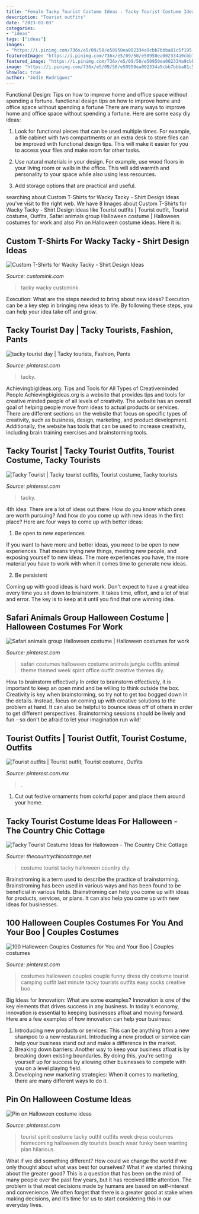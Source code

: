 ```yaml
---
title: "Female Tacky Tourist Costume Ideas : Tacky Tourist Costume Ideas For Halloween"
description: "Tourist outfits"
date: "2023-01-03"
categories:
- "ideas"
tags: ["ideas"]
images:
- "https://i.pinimg.com/736x/e5/09/50/e50950ea002334a9cbb7bbba81c5f195--halloween-couples-couple-halloween-costumes.jpg"
featuredImage: "https://i.pinimg.com/736x/e5/09/50/e50950ea002334a9cbb7bbba81c5f195--halloween-couples-couple-halloween-costumes.jpg"
featured_image: "https://i.pinimg.com/736x/e5/09/50/e50950ea002334a9cbb7bbba81c5f195--halloween-couples-couple-halloween-costumes.jpg"
image: "https://i.pinimg.com/736x/e5/09/50/e50950ea002334a9cbb7bbba81c5f195--halloween-couples-couple-halloween-costumes.jpg"
ShowToc: true
author: "Jodie Rodriguez"
---
```



Functional Design: Tips on how to improve home and office space without spending a fortune.
functional design tips on how to improve home and office space without spending a fortune
There are many ways to improve home and office space without spending a fortune. Here are some easy diy ideas:

1. Look for functional pieces that can be used multiple times. For example, a file cabinet with two compartments or an extra desk to store files can be improved with functional design tips. This will make it easier for you to access your files and make room for other tasks.

2. Use natural materials in your design. For example, use wood floors in your living room or walls in the office. This will add warmth and personality to your space while also using less resources.

3. Add storage options that are practical and useful.

	

		
searching about Custom T-Shirts for Wacky Tacky - Shirt Design Ideas you've visit to the right web. We have 8 Images about Custom T-Shirts for Wacky Tacky - Shirt Design Ideas like Tourist outfits | Tourist outfit, Tourist costume, Outfits, Safari animals group Halloween costume | Halloween costumes for work and also Pin on Halloween costume ideas. Here it is:
		
    
## Custom T-Shirts For Wacky Tacky - Shirt Design Ideas

<img loading=lazy src="https://s3.amazonaws.com/customink-iotw-east-prod/images/41163/original/B15H.jpg?1425343392" onerror="this.onerror=null;this.src='https://tse4.mm.bing.net/th?id=OIP.ypfmx8rnIqHfny8Kpd28AAHaGY&amp;pid=15.1';" alt="Custom T-Shirts for Wacky Tacky - Shirt Design Ideas">

_Source: customink.com_

>tacky wacky customink. 

	

Execution: What are the steps needed to bring about new ideas?
Execution can be a key step in bringing new ideas to life. By following these steps, you can help your idea take off and grow.

    
## Tacky Tourist Day | Tacky Tourists, Fashion, Pants

<img loading=lazy src="https://i.pinimg.com/736x/54/23/ea/5423ea8a7c6b0448b7fbe3752b075b91.jpg" onerror="this.onerror=null;this.src='https://tse3.mm.bing.net/th?id=OIP.j8Uy0uCH9UxqbZ3hS95ysQHaJ3&amp;pid=15.1';" alt="tacky tourist day | Tacky tourists, Fashion, Pants">

_Source: pinterest.com_

>tacky. 

	

AchievingbigIdeas.org: Tips and Tools for All Types of Creativeminded People
Achievingbigideas.org is a website that provides tips and tools for creative minded people of all levels of creativity. The website has an overall goal of helping people move from ideas to actual products or services. There are different sections on the website that focus on specific types of creativity, such as business, design, marketing, and product development. Additionally, the website has tools that can be used to increase creativity, including brain training exercises and brainstorming tools.

    
## Tacky Tourist | Tacky Tourist Outfits, Tourist Costume, Tacky Tourists

<img loading=lazy src="https://i.pinimg.com/originals/3a/93/37/3a93376cc25e6bc59c3582ede25c62b9.jpg" onerror="this.onerror=null;this.src='https://tse3.mm.bing.net/th?id=OIP.-5HAqwC7ycptCvEbOOg-PgHaJ4&amp;pid=15.1';" alt="Tacky Tourist | Tacky tourist outfits, Tourist costume, Tacky tourists">

_Source: pinterest.com_

>tacky. 

	

4th idea:
There are a lot of ideas out there. How do you know which ones are worth pursuing? And how do you come up with new ideas in the first place?
Here are four ways to come up with better ideas:

1. Be open to new experiences

If you want to have more and better ideas, you need to be open to new experiences. That means trying new things, meeting new people, and exposing yourself to new ideas. The more experiences you have, the more material you have to work with when it comes time to generate new ideas.

2. Be persistent

Coming up with good ideas is hard work. Don't expect to have a great idea every time you sit down to brainstorm. It takes time, effort, and a lot of trial and error. The key is to keep at it until you find that one winning idea.

    
## Safari Animals Group Halloween Costume | Halloween Costumes For Work

<img loading=lazy src="https://i.pinimg.com/originals/b2/d1/60/b2d160cc08157a9c1ed8c1f7a1b91e0b.jpg" onerror="this.onerror=null;this.src='https://tse1.mm.bing.net/th?id=OIP.b06yjJHe4r4LCJkves1LsgHaJ4&amp;pid=15.1';" alt="Safari animals group Halloween costume | Halloween costumes for work">

_Source: pinterest.com_

>safari costumes halloween costume animals jungle outfits animal theme themed week spirit office outfit creative themes diy. 

	

How to brainstorm effectively
In order to brainstorm effectively, it is important to keep an open mind and be willing to think outside the box. Creativity is key when brainstorming, so try not to get too bogged down in the details. Instead, focus on coming up with creative solutions to the problem at hand. It can also be helpful to bounce ideas off of others in order to get different perspectives. Brainstorming sessions should be lively and fun - so don't be afraid to let your imagination run wild!

    
## Tourist Outfits | Tourist Outfit, Tourist Costume, Outfits

<img loading=lazy src="https://i.pinimg.com/originals/fd/28/57/fd28578e3658aa52dcaab59937dd6620.jpg" onerror="this.onerror=null;this.src='https://tse3.mm.bing.net/th?id=OIP.xUPNvr_5F3j6HX27UXEPoQHaJ4&amp;pid=15.1';" alt="Tourist outfits | Tourist outfit, Tourist costume, Outfits">

_Source: pinterest.com.mx_

>. 

	

1. Cut out festive ornaments from colorful paper and place them around your home.

    
## Tacky Tourist Costume Ideas For Halloween - The Country Chic Cottage

<img loading=lazy src="https://www.thecountrychiccottage.net/wp-content/uploads/2017/09/tacky-tourist-costume-001.jpg" onerror="this.onerror=null;this.src='https://tse3.mm.bing.net/th?id=OIP.GbLZz4AUKMqS7lC4uktdawHaLH&amp;pid=15.1';" alt="Tacky Tourist Costume Ideas for Halloween - The Country Chic Cottage">

_Source: thecountrychiccottage.net_

>costume tourist tacky halloween country diy. 

	

Brainstroming is a term used to describe the practice of brainstorming. Brainstroming has been used in various ways and has been found to be beneficial in various fields. Brainstroming can help you come up with ideas for products, services, or plans. It can also help you come up with new ideas for businesses.

    
## 100 Halloween Couples Costumes For You And Your Boo | Couples Costumes

<img loading=lazy src="https://i.pinimg.com/736x/e5/09/50/e50950ea002334a9cbb7bbba81c5f195--halloween-couples-couple-halloween-costumes.jpg" onerror="this.onerror=null;this.src='https://tse1.mm.bing.net/th?id=OIP._Locupb9T6Ytqc0ijBQR6QHaK3&amp;pid=15.1';" alt="100 Halloween Couples Costumes for You and Your Boo | Couples costumes">

_Source: pinterest.com_

>costumes halloween couples couple funny dress diy costume tourist camping outfit last minute tacky tourists outfits easy socks creative boo. 

	

Big Ideas for Innovation: What are some examples?
Innovation is one of the key elements that drives success in any business. In today's economy, innovation is essential to keeping businesses afloat and moving forward. Here are a few examples of how innovation can help your business: 
1. Introducing new products or services: This can be anything from a new shampoo to a new restaurant. Introducing a new product or service can help your business stand out and make a difference in the market. 
2. Breaking down barriers: Another way to keep your business afloat is by breaking down existing boundaries. By doing this, you're setting yourself up for success by allowing other businesses to compete with you on a level playing field. 
3. Developing new marketing strategies: When it comes to marketing, there are many different ways to do it.

    
## Pin On Halloween Costume Ideas

<img loading=lazy src="https://i.pinimg.com/736x/cd/9e/b6/cd9eb6de95f8e276ae5210de5e5fcd31--tourist-outfit-tourist-costume.jpg" onerror="this.onerror=null;this.src='https://tse4.mm.bing.net/th?id=OIP.UFm5vkOMtYX3BGYSZrluRgHaNJ&amp;pid=15.1';" alt="Pin on Halloween costume ideas">

_Source: pinterest.com_

>tourist spirit costume tacky outfit outfits week dress costumes homecoming halloween diy tourists beach wear funky been wanting plan hilarious. 

	

What if we did something different?
How could we change the world if we only thought about what was best for ourselves? What if we started thinking about the greater good? This is a question that has been on the mind of many people over the past few years, but it has received little attention. The problem is that most decisions made by humans are based on self-interest and convenience. We often forget that there is a greater good at stake when making decisions, and it’s time for us to start considering this in our everyday lives.

